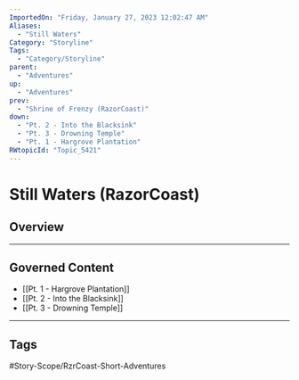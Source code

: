 ```yaml
---
ImportedOn: "Friday, January 27, 2023 12:02:47 AM"
Aliases:
  - "Still Waters"
Category: "Storyline"
Tags:
  - "Category/Storyline"
parent:
  - "Adventures"
up:
  - "Adventures"
prev:
  - "Shrine of Frenzy (RazorCoast)"
down:
  - "Pt. 2 - Into the Blacksink"
  - "Pt. 3 - Drowning Temple"
  - "Pt. 1 - Hargrove Plantation"
RWtopicId: "Topic_5421"
---
```

# Still Waters (RazorCoast)
## Overview
---
## Governed Content
- [[Pt. 1 - Hargrove Plantation]]
- [[Pt. 2 - Into the Blacksink]]
- [[Pt. 3 - Drowning Temple]]


---
## Tags
#Story-Scope/RzrCoast-Short-Adventures


